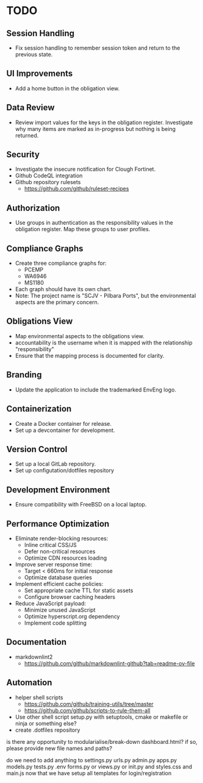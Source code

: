 # TODO

## Session Handling
- Fix session handling to remember session token and return to the previous state.

## UI Improvements
- Add a home button in the obligation view.

## Data Review
- Review import values for the keys in the obligation register. Investigate why many items are marked as in-progress but nothing is being returned.

## Security
- Investigate the insecure notification for Clough Fortinet.
- Github CodeQL integration
- Github repository rulesets
    - https://github.com/github/ruleset-recipes

## Authorization
- Use groups in authentication as the responsibility values in the obligation register. Map these groups to user profiles.

## Compliance Graphs
- Create three compliance graphs for:
    - PCEMP
    - WA6946
    - MS1180
- Each graph should have its own chart.
- Note: The project name is "SCJV - Pilbara Ports", but the environmental aspects are the primary concern.

## Obligations View
- Map environmental aspects to the obligations view.
- accountability is the username when it is mapped with the relationship "responsibility"
- Ensure that the mapping process is documented for clarity.

## Branding
- Update the application to include the trademarked EnvEng logo.

## Containerization
- Create a Docker container for release.
- Set up a devcontainer for development.

## Version Control
- Set up a local GitLab repository.
- Set up configutation/dotfiles repository

## Development Environment
- Ensure compatibility with FreeBSD on a local laptop.

## Performance Optimization
- Eliminate render-blocking resources:
    - Inline critical CSS/JS
    - Defer non-critical resources
    - Optimize CDN resources loading
- Improve server response time:
    - Target < 660ms for initial response
    - Optimize database queries
- Implement efficient cache policies:
    - Set appropriate cache TTL for static assets
    - Configure browser caching headers
- Reduce JavaScript payload:
    - Minimize unused JavaScript
    - Optimize hyperscript.org dependency
    - Implement code splitting

## Documentation
- markdownlint2
    - https://github.com/github/markdownlint-github?tab=readme-ov-file

## Automation
- helper shell scripts
    - https://github.com/github/training-utils/tree/master
    - https://github.com/github/scripts-to-rule-them-all
- Use other shell script setup.py with setuptools, cmake or makefile or ninja or something else? 
- create .dotfiles repository

is there any opportunity to modularialise/break-down dashboard.html? if so, please provide new file names and paths?

do we need to add anything to settings.py urls.py admin.py apps.py models.py tests.py .env forms.py or views.py or init.py and styles.css and main.js now that we have setup all templates for login/registration
